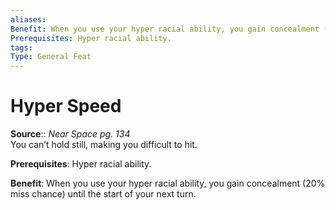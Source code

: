 ```yaml
---
aliases: 
Benefit: When you use your hyper racial ability, you gain concealment (20% miss chance) until the start of your next turn.
Prerequisites: Hyper racial ability.
tags: 
Type: General Feat
---
```


# Hyper Speed

**Source**:: _Near Space pg. 134_  
You can’t hold still, making you difficult to hit.

**Prerequisites**: Hyper racial ability.

**Benefit**: When you use your hyper racial ability, you gain concealment (20% miss chance) until the start of your next turn.
